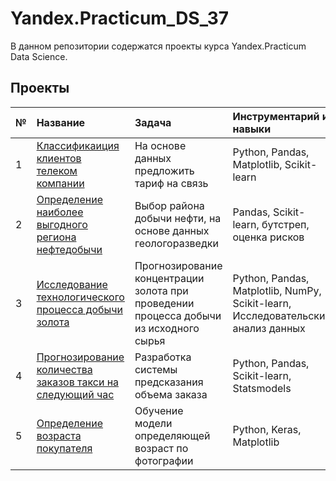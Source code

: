 # Yandex.Practicum_DS_37

В данном репозитории содержатся проекты курса Yandex.Practicum Data Science. 

## Проекты
 

№ | Название | Задача | Инструментарий и навыки
:----- | :---- | :----| :----
1| [Классификаиция клиентов телеком компании](https://github.com/OlshanitskiJon/Yandex.Practicum-DS_37/tree/main/1.%20Telecom) | На основе данных предложить тариф на связь| Python, Pandas, Matplotlib, Scikit-learn
2 | [Определение наиболее выгодного региона нефтедобычи](https://github.com/OlshanitskiJon/Yandex.Practicum-DS_37/tree/main/2.%20Oil_reserch)| Выбор района добычи нефти, на основе данных геологоразведки | Pandas, Scikit-learn, бутстреп, оценка рисков
3   | [Исследование технологического процесса добычи золота](https://github.com/OlshanitskiJon/Yandex.Practicum-DS_37/tree/main/3.%20Gold_mining) | Прогнозирование концентрации золота при проведении процесса добычи из исходного сырья | Python, Pandas, Matplotlib, NumPy, Scikit-learn, Исследовательский анализ данных
4  | [Прогнозирование количества заказов такси на следующий час](https://github.com/OlshanitskiJon/Yandex.Practicum-DS_37/tree/main/4.%20Taxi) | Разработка системы предсказания объема заказа | Python, Pandas, Scikit-learn, Statsmodels
5 |[Определение возраста покупателя](https://github.com/OlshanitskiJon/Yandex.Practicum-DS_37/tree/main/5.%20Age)|Обучение модели определяющей возраст по фотографии|Python, Keras, Matplotlib


